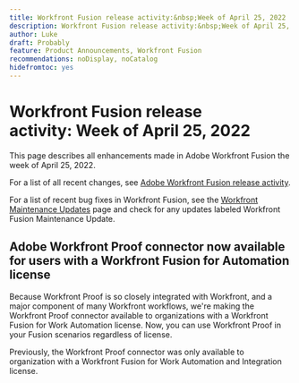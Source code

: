```yaml
---
title: Workfront Fusion release activity:&nbsp;Week of April 25, 2022
description: Workfront Fusion release activity:&nbsp;Week of April 25, 2022
author: Luke
draft: Probably
feature: Product Announcements, Workfront Fusion
recommendations: noDisplay, noCatalog
hidefromtoc: yes
---
```

# Workfront Fusion release activity:&nbsp;Week of April 25, 2022

This page describes all enhancements made in Adobe Workfront Fusion the week of April 25, 2022.

For a list of all recent changes, see [Adobe Workfront Fusion release activity](/help/workfront-fusion/fusion-product-releases/fusion-release-activity.md).

For a list of recent bug fixes in Workfront Fusion, see the [Workfront Maintenance Updates](https://experienceleague.adobe.com/docs/workfront-known-issues/releases/current-updates.html) page and check for any updates labeled Workfront Fusion Maintenance Update.

## Adobe Workfront Proof connector now available for users with a Workfront Fusion for Automation license

Because Workfront Proof is so closely integrated with Workfront, and a major component of many Workfront workflows, we're making the Workfront Proof connector available to organizations with a Workfront Fusion for Work Automation license. Now, you can use Workfront Proof in your Fusion scenarios regardless of license.

Previously, the Workfront Proof connector was only available to organization with a Workfront Fusion for Work Automation and Integration license.

